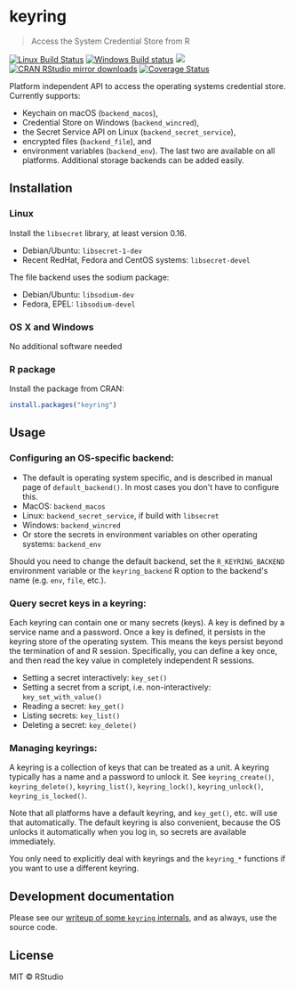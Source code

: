 


# keyring

> Access the System Credential Store from R

[![Linux Build Status](https://travis-ci.org/r-lib/keyring.svg?branch=master)](https://travis-ci.org/r-lib/keyring)
[![Windows Build status](https://ci.appveyor.com/api/projects/status/github/r-lib/keyring?svg=true)](https://ci.appveyor.com/project/gaborcsardi/keyring)
[![](https://www.r-pkg.org/badges/version/keyring)](https://www.r-pkg.org/pkg/keyring)
[![CRAN RStudio mirror downloads](https://cranlogs.r-pkg.org/badges/keyring)](https://www.r-pkg.org/pkg/keyring)
[![Coverage Status](https://img.shields.io/codecov/c/github/r-lib/keyring/master.svg)](https://codecov.io/github/r-lib/keyring?branch=master)

Platform independent API to access the operating systems
credential store. Currently supports:
* Keychain on macOS (`backend_macos`),
* Credential Store on Windows (`backend_wincred`),
* the Secret Service API on Linux (`backend_secret_service`),
* encrypted files (`backend_file`), and
* environment variables (`backend_env`).
The last two are available on all platforms.
Additional storage backends can be added easily.

## Installation

### Linux

Install the `libsecret` library, at least version 0.16.

- Debian/Ubuntu: `libsecret-1-dev`
- Recent RedHat, Fedora and CentOS systems: `libsecret-devel`

The file backend uses the sodium package:

- Debian/Ubuntu: `libsodium-dev`
- Fedora, EPEL: `libsodium-devel`

### OS X and Windows

No additional software needed

### R package

Install the package from CRAN:


```r
install.packages("keyring")
```

## Usage

### Configuring an OS-specific backend:

- The default is operating system specific, and is described in
  manual page of `default_backend()`. In most cases you don't have
  to configure this.
- MacOS: `backend_macos`
- Linux: `backend_secret_service`,  if build with `libsecret`
- Windows: `backend_wincred`
- Or store the secrets in environment variables on other operating
  systems: `backend_env`

Should you need to change the default backend, set the
`R_KEYRING_BACKEND` environment variable or the `keyring_backend` R
option to the backend's name (e.g. `env`, `file`, etc.).

### Query secret keys in a keyring:

Each keyring can contain one or many secrets (keys). A key is defined by
a service name and a password. Once a key is defined, it persists in the
keyring store of the operating system. This means the keys persist beyond
the termination of and R session. Specifically, you can define a key
once, and then read the key value in completely independent R sessions.

- Setting a secret interactively: `key_set()`
- Setting a secret from a script, i.e. non-interactively:
  `key_set_with_value()`
- Reading a secret: `key_get()`
- Listing secrets: `key_list()`
- Deleting a secret: `key_delete()`

### Managing keyrings:

A keyring is a collection of keys that can be treated as a unit.
A keyring typically has a name and a password to unlock it.
See `keyring_create()`, `keyring_delete()`, `keyring_list()`,
`keyring_lock()`, `keyring_unlock()`, `keyring_is_locked()`.

Note that all platforms have a default keyring, and `key_get()`, etc.
will use that automatically. The default keyring is also convenient,
because the OS unlocks it automatically when you log in, so secrets
are available immediately.

You only need to explicitly deal with keyrings and the `keyring_*`
functions if you want to use a different keyring.

## Development documentation

Please see our [writeup of some `keyring` internals](https://github.com/r-lib/keyring/blob/master/inst/development-notes.md),
and as always, use the source code.

## License

MIT © RStudio
